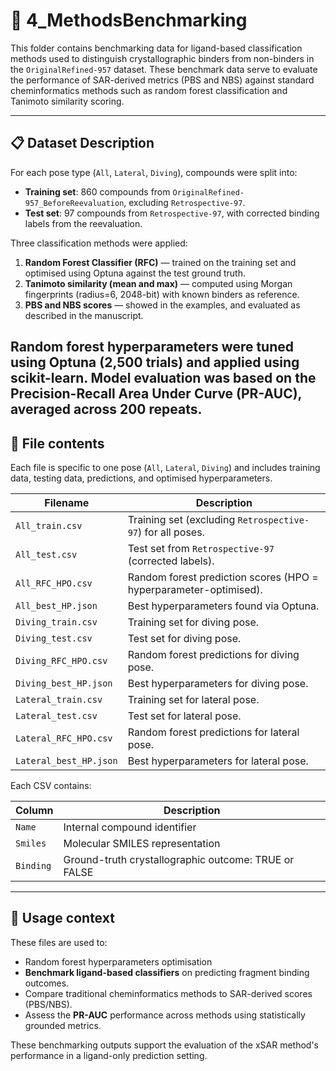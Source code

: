 # 📁 4_MethodsBenchmarking

This folder contains benchmarking data for ligand-based classification methods used to distinguish crystallographic binders from non-binders in the `OriginalRefined-957` dataset. These benchmark data serve to evaluate the performance of SAR-derived metrics (PBS and NBS) against standard cheminformatics methods such as random forest classification and Tanimoto similarity scoring.

---

## 📋 Dataset Description

For each pose type (`All`, `Lateral`, `Diving`), compounds were split into:
- **Training set**: 860 compounds from `OriginalRefined-957_BeforeReevaluation`, excluding `Retrospective-97`.
- **Test set**: 97 compounds from `Retrospective-97`, with corrected binding labels from the reevaluation.

Three classification methods were applied:
1. **Random Forest Classifier (RFC)** — trained on the training set and optimised using Optuna against the test ground truth.
2. **Tanimoto similarity (mean and max)** — computed using Morgan fingerprints (radius=6, 2048-bit) with known binders as reference.
3. **PBS and NBS scores** — showed in the examples, and evaluated as described in the manuscript.

Random forest hyperparameters were tuned using Optuna (2,500 trials) and applied using scikit-learn. Model evaluation was based on the **Precision-Recall Area Under Curve (PR-AUC)**, averaged across 200 repeats.
---

## 📄 File contents

Each file is specific to one pose (`All`, `Lateral`, `Diving`) and includes training data, testing data, predictions, and optimised hyperparameters.

| Filename                 | Description 
|--------------------------|-------------
| `All_train.csv`          | Training set (excluding `Retrospective-97`) for all poses.
| `All_test.csv`           | Test set from `Retrospective-97` (corrected labels).
| `All_RFC_HPO.csv`        | Random forest prediction scores (HPO = hyperparameter-optimised).
| `All_best_HP.json`       | Best hyperparameters found via Optuna.
| `Diving_train.csv`       | Training set for diving pose.
| `Diving_test.csv`        | Test set for diving pose.
| `Diving_RFC_HPO.csv`     | Random forest predictions for diving pose.
| `Diving_best_HP.json`    | Best hyperparameters for diving pose.
| `Lateral_train.csv`      | Training set for lateral pose.
| `Lateral_test.csv`       | Test set for lateral pose.
| `Lateral_RFC_HPO.csv`    | Random forest predictions for lateral pose.
| `Lateral_best_HP.json`   | Best hyperparameters for lateral pose.

Each CSV contains:

| Column                         | Description                                
|--------------------------------|--------------------------------------------
| `Name`                         | Internal compound identifier               
| `Smiles`                       | Molecular SMILES representation            
| `Binding`                      | Ground-truth crystallographic outcome: TRUE or FALSE

---

## 🔁 Usage context

These files are used to:
- Random forest hyperparameters optimisation
- **Benchmark ligand-based classifiers** on predicting fragment binding outcomes.
- Compare traditional cheminformatics methods to SAR-derived scores (PBS/NBS).
- Assess the **PR-AUC** performance across methods using statistically grounded metrics.

These benchmarking outputs support the evaluation of the xSAR method's performance in a ligand-only prediction setting.
